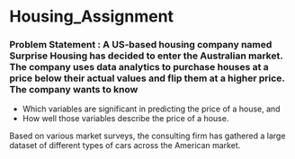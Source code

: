 # Housing_Assignment

### Problem Statement : A US-based housing company named Surprise Housing has decided to enter the Australian market. The company uses data analytics to purchase houses at a price below their actual values and flip them at a higher price. The company wants to know

- Which variables are significant in predicting the price of a house, and
- How well those variables describe the price of a house.
 
Based on various market surveys, the consulting firm has gathered a large dataset of different types of cars across the American market.


